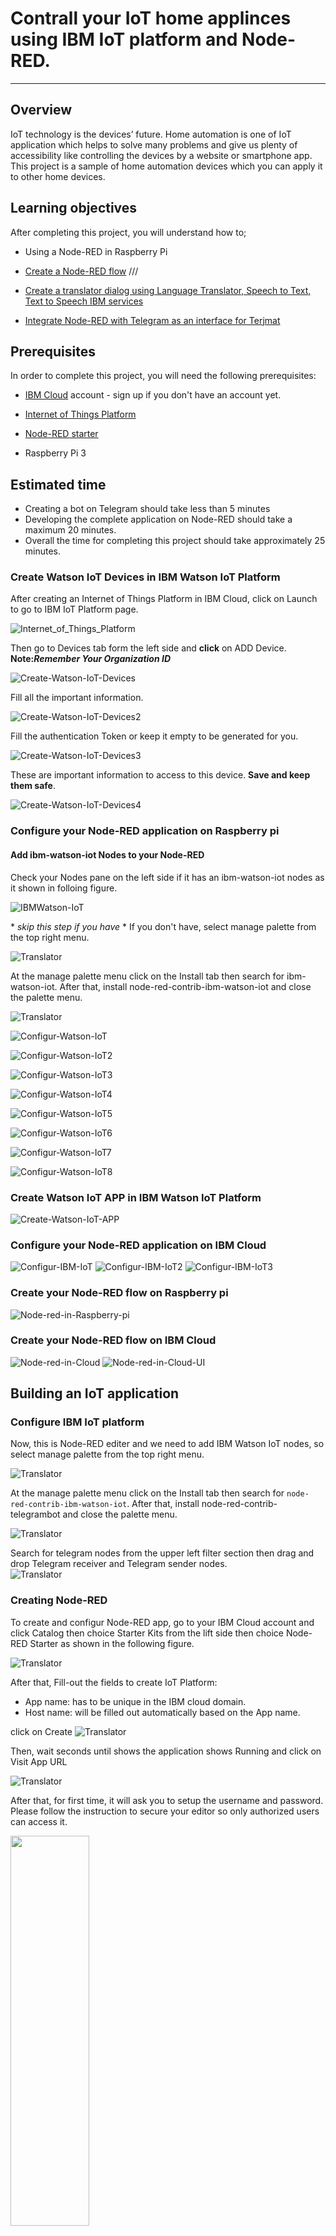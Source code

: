 # Contrall your IoT home applinces using IBM IoT platform and Node-RED.
----------------------------------------------------------------------------------------------------

## Overview

IoT technology is the devices’ future. Home automation is one of IoT application which helps to solve many problems and give us plenty of accessibility like controlling the devices by a website or smartphone app. This project is a sample of home automation devices which you can apply it to other home devices. 




## Learning objectives
After completing this project, you will understand how to;
- Using a Node-RED in Raspberry Pi

- [Create a Node-RED flow](#creating-node-red)
///
- [Create a translator dialog using Language Translator, Speech to Text, Text to Speech IBM services](#create-the-flow)
- [Integrate Node-RED with Telegram as an interface for Terjmat](#configure-the-telegram)
## Prerequisites
In order to complete this project, you will need the following prerequisites:
- [IBM Cloud](https://www.ibm.com/cloud/) account - sign up if you don't have an account yet.

- [Internet of Things Platform](https://console.bluemix.net/catalog/services/internet-of-things-platform)
- [Node-RED starter](https://console.bluemix.net/catalog/starters/node-red-starter)
- Raspberry Pi 3




## Estimated time
- Creating a bot on Telegram should take less than 5 minutes
- Developing the complete application on Node-RED should take a maximum 20 minutes.
- Overall the time for completing this project should take approximately 25 minutes.



### Create Watson IoT Devices in IBM Watson IoT Platform 

After creating an Internet of Things Platform in IBM Cloud, click on Launch to go to IBM IoT Platform page.

![`Internet_of_Things_Platform`](images/Internet_of_Things_Platform.png)

Then go to Devices tab form the left side and **click** on ADD Device. **Note:_Remember Your Organization ID_**

![`Create-Watson-IoT-Devices`](images/Create-Watson-IoT-Devices.png)

Fill all the important information.







![`Create-Watson-IoT-Devices2`](images/Create-Watson-IoT-Devices2.png)

Fill the authentication Token or keep it empty to be generated for you.

![`Create-Watson-IoT-Devices3`](images/Create-Watson-IoT-Devices3.png)

These are important information to access to this device. **Save and keep them safe**.

![`Create-Watson-IoT-Devices4`](images/Create-Watson-IoT-Devices4.png)


 
### Configure your Node-RED application on Raspberry pi

#### Add ibm-watson-iot Nodes to your Node-RED
Check your Nodes pane on the left side if it has an ibm-watson-iot nodes as it shown in folloing figure. 

![`IBMWatson-IoT`](images/IBMWatson-IoT.png)

\* *skip this step if you have* \*
If you don't have, select manage palette from the top right menu.

![`Translator`](images/8.jpg)

At the manage palette menu click on the Install tab then search for ibm-watson-iot. After that, install node-red-contrib-ibm-watson-iot and close the palette menu.

![`Translator`](images/ibm-watson-iot.png)


![`Configur-Watson-IoT`](images/Configur-Watson-IoT.png)

![`Configur-Watson-IoT2`](images/Configur-Watson-IoT2.png)



![`Configur-Watson-IoT3`](images/Configur-Watson-IoT3.png)



![`Configur-Watson-IoT4`](images/Configur-Watson-IoT4.png)



![`Configur-Watson-IoT5`](images/Configur-Watson-IoT5.png)


![`Configur-Watson-IoT6`](images/Configur-Watson-IoT6.png)


![`Configur-Watson-IoT7`](images/Configur-Watson-IoT7.png)


![`Configur-Watson-IoT8`](images/Configur-Watson-IoT8.png)



### Create Watson IoT APP in IBM Watson IoT Platform 
![`Create-Watson-IoT-APP`](images/Create-Watson-IoT-APP.png)


### Configure your Node-RED application on IBM Cloud

![`Configur-IBM-IoT`](images/Configur-IBM-IoT.png)
![`Configur-IBM-IoT2`](images/Configur-IBM-IoT2.png)
![`Configur-IBM-IoT3`](images/Configur-IBM-IoT3.png)

### Create your Node-RED flow on Raspberry pi

![`Node-red-in-Raspberry-pi`](images/Node-red-in-Raspberry-pi.png)

### Create your Node-RED flow on IBM Cloud



![`Node-red-in-Cloud`](images/Node-red-in-Cloud.png)
![`Node-red-in-Cloud-UI`](images/Node-red-in-Cloud-UI.png)


## Building an IoT application

### Configure IBM IoT platform

Now, this is Node-RED editer and we need to add IBM Watson IoT nodes, so select manage palette from the top right menu.

![`Translator`](images/8.jpg)

At the manage palette menu click on the Install tab then search for ```node-red-contrib-ibm-watson-iot```. After that, install node-red-contrib-telegrambot and close the palette menu.

![`Translator`](images/ibm-watson-iot.png)

Search for telegram nodes from the upper left filter section then drag and drop Telegram receiver and Telegram sender nodes.  
![`Translator`](images/10.png)



### Creating Node-RED
To create and configur Node-RED app, go to your IBM Cloud account and click Catalog then choice Starter Kits from the lift side then choice Node-RED Starter as shown in the following figure.

![`Translator`](images/3.png)



After that, Fill-out the fields to create IoT Platform:
- App name: has to be unique in the IBM cloud domain.
- Host name: will be filled out automatically based on the App name.

click on Create 
![`Translator`](images/4.png)

Then, wait seconds until shows the application shows Running and click on Visit App URL

![`Translator`](images/5.png)

After that, for first time, it will ask you to setup the username and password. Please follow the instruction to secure your editor so only authorized users can access it. 

<img src="images/6.png" width="50%" height="40%" >

Then, click on "Go to your Node-RED flow editor".

![`Translator`](images/7.png)

### Configure the Telegram 
Now, this is Node-RED editer and we need to add Telegram nodes, so select manage palette from the top right menu.

![`Translator`](images/8.jpg)

At the manage palette menu click on the Install tab then search for telegram. After that, install node-red-contrib-telegrambot and close the palette menu.

![`Translator`](images/9.png)

Search for telegram nodes from the upper left filter section then drag and drop Telegram receiver and Telegram sender nodes.  
![`Translator`](images/10.png)
Double click on the Telegram receiver node and click on the pencil icon for configuring your bot credentials

![`Translator`](images/11.png)

Fill the bot-name and token fields according to the bot credentials you created earlier.

![`Translator`](images/12.png)

In Telegram sender node select the bot credentials you created in Telegram receiver node (example_bot in my case).

![`Translator`](images/13.png)

Now you have configured the Telegram part on Node-RED. You can test it by connecting the Telegram receiver node to the Telegram sender node.

![`Translator`](images/14.png)

You can send a message to your bot on Telegram and it will echo the message you wrote. That's because we forwarded the message payload directly to the Telegram sender.

<img src="images/15.jpg" width="50%" height="40%" >


